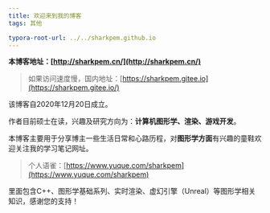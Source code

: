```yaml
---
title: 欢迎来到我的博客
tags: 其他

typora-root-url: ../../sharkpem.github.io
---
```


**本博客地址：[http://sharkpem.cn/](http://sharkpem.cn/)**

> 如果访问速度慢，国内地址：[https://sharkpem.gitee.io](https://sharkpem.gitee.io/)

该博客自2020年12月20日成立。

作者目前硕士在读，兴趣及研究方向为：**计算机图形学、渲染、游戏开发**。

本博客主要用于分享博主一些生活日常和心路历程，对**图形学方面**有兴趣的童鞋欢迎关注我的学习笔记网址。

> 个人语雀：[https://www.yuque.com/sharkpem](https://www.yuque.com/sharkpem)

里面包含C++、图形学基础系列、实时渲染、虚幻引擎（Unreal）等图形学相关知识，感谢您的支持！

